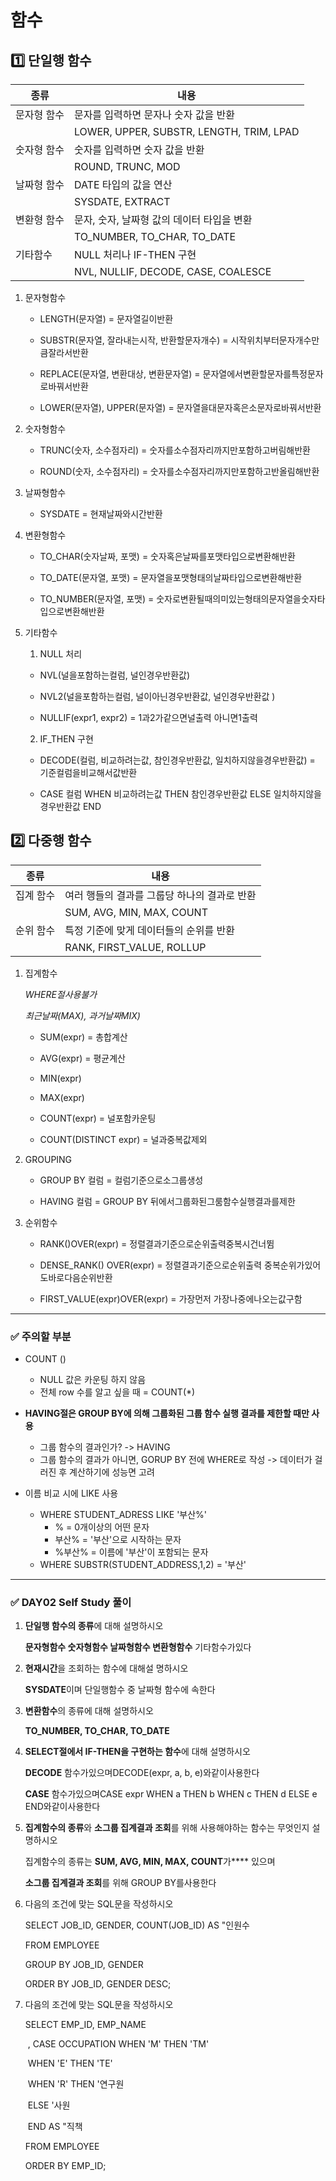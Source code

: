 # 함수

## 1️⃣ 단일행 함수

| 종류        | 내용                                       |
| ----------- | ------------------------------------------ |
| 문자형 함수 | 문자를 입력하면 문자나 숫자 값을 반환      |
|             | LOWER, UPPER, SUBSTR, LENGTH, TRIM, LPAD   |
| 숫자형 함수 | 숫자를 입력하면 숫자 값을 반환             |
|             | ROUND, TRUNC, MOD                          |
| 날짜형 함수 | DATE 타입의 값을 연산                      |
|             | SYSDATE, EXTRACT                           |
| 변환형 함수 | 문자, 숫자, 날짜형 값의 데이터 타입을 변환 |
|             | TO_NUMBER, TO_CHAR, TO_DATE                |
| 기타함수    | NULL 처리나 IF-THEN 구현                   |
|             | NVL, NULLIF, DECODE, CASE, COALESCE        |

1. 문자형함수

   * LENGTH(문자열) = 문자열길이반환

   * SUBSTR(문자열, 잘라내는시작, 반환할문자개수) = 시작위치부터문자개수만큼잘라서반환

   * REPLACE(문자열, 변환대상, 변환문자열) = 문자열에서변환할문자를특정문자로바꿔서반환

   * LOWER(문자열), UPPER(문자열) = 문자열을대문자혹은소문자로바꿔서반환

2. 숫자형함수

   * TRUNC(숫자, 소수점자리) = 숫자를소수점자리까지만포함하고버림해반환

   * ROUND(숫자, 소수점자리) = 숫자를소수점자리까지만포함하고반올림해반환

3. 날짜형함수
   * SYSDATE = 현재날짜와시간반환

4. 변환형함수

   * TO_CHAR(숫자날짜, 포맷) = 숫자혹은날짜를포맷타입으로변환해반환

   * TO_DATE(문자열, 포맷) = 문자열을포맷형태의날짜타입으로변환해반환

   * TO_NUMBER(문자열, 포맷) = 숫자로변환될때의미있는형태의문자열을숫자타입으로변환해반환

5. 기타함수

   1. NULL 처리

   * NVL(널을포함하는컬럼, 널인경우반환값)

   * NVL2(널을포함하는컬럼, 널이아닌경우반환값, 널인경우반환값 )

   * NULLIF(expr1, expr2) = 1과2가같으면널출력 아니면1출력

   2. IF_THEN 구현

   * DECODE(컬럼, 비교하려는값, 참인경우반환값, 일치하지않을경우반환값) = 기준컬럼을비교해서값반환

   * CASE 컬럼 WHEN 비교하려는값 THEN 참인경우반환값 ELSE 일치하지않을경우반환값 END

## 2️⃣ 다중행 함수

| 종류      | 내용                                         |
| --------- | -------------------------------------------- |
| 집계 함수 | 여러 행들의 결과를 그룹당 하나의 결과로 반환 |
|           | SUM, AVG, MIN, MAX, COUNT                    |
| 순위 함수 | 특정 기준에 맞게 데이터들의 순위를 반환      |
|           | RANK, FIRST_VALUE, ROLLUP                    |

1. 집계함수

   *WHERE절사용불가*

   *최근날짜(MAX), 과거날짜MIX)*

   * SUM(expr) = 총합계산

   * AVG(expr) = 평균계산

   * MIN(expr)

   * MAX(expr)

   * COUNT(expr) = 널포함카운팅

   * COUNT(DISTINCT expr) = 널과중복값제외

2. GROUPING

   * GROUP BY 컬럼 = 컬럼기준으로소그룹생성

   * HAVING 컬럼 = GROUP BY 뒤에서그룹화된그룸함수실행결과를제한

3. 순위함수

   * RANK()OVER(expr) = 정렬결과기준으로순위출력중복시건너뜀

   * DENSE_RANK() OVER(expr) = 정렬결과기준으로순위출력 중복순위가있어도바로다음순위반환

   * FIRST_VALUE(expr)OVER(expr) = 가장먼저 가장나중에나오는값구함

   

---

### ✅ 주의할 부분

* COUNT ()
  * NULL 값은 카운팅 하지 않음
  * 전체 row 수를 알고 싶을 때 = COUNT(*)

* **HAVING절은 GROUP BY에 의해 그룹화된 그룹 함수 실행 결과를 제한할 때만 사용**
  * 그룹 함수의 결과인가? -> HAVING  
  * 그룹 함수의 결과가 아니면, GORUP BY 전에 WHERE로 작성 -> 데이터가 걸러진 후 계산하기에 성능면 고려
* 이름 비교 시에 LIKE 사용
  * WHERE STUDENT_ADRESS LIKE '부산%'
    * % = 0개이상의 어떤 문자
    * 부산% = '부산'으로 시작하는 문자
    * %부산% = 이름에 '부산'이 포함되는 문자
  * WHERE SUBSTR(STUDENT_ADDRESS,1,2) = '부산'

---

### ✅ DAY02 Self Study 풀이

1. **단일행 함수의 종류**에 대해 설명하시오

   **문자형함수 숫자형함수 날짜형함수 변환형함수** 기타함수가있다

2. **현재시간**을 조회하는 함수에 대해설 명하시오

   **SYSDATE**이며 단일행함수 중 날짜형 함수에 속한다

3. **변환함수**의 종류에 대해 설명하시오

   **TO_NUMBER, TO_CHAR, TO_DATE**

4. **SELECT절에서 IF-THEN을 구현하는 함수**에 대해 설명하시오

   **DECODE** 함수가있으며DECODE(expr, a, b, e)와같이사용한다

   **CASE** 함수가있으며CASE expr WHEN a THEN b WHEN c THEN d ELSE e END와같이사용한다

5. **집계함수의 종류**와 **소그룹 집계결과 조회**를 위해 사용해야하는 함수는 무엇인지 설명하시오

   집계함수의 종류는 **SUM, AVG, MIN, MAX, COUNT**가**** 있으며

   **소그룹 집계결과 조회**를 위해 GROUP BY를사용한다

6. 다음의 조건에 맞는 SQL문을 작성하시오

   SELECT JOB_ID, GENDER, COUNT(JOB_ID) AS "인원수

   FROM EMPLOYEE

   GROUP BY JOB_ID, GENDER

   ORDER BY JOB_ID, GENDER DESC;

7. 다음의 조건에 맞는 SQL문을 작성하시오

   SELECT EMP_ID, EMP_NAME

   ​    , CASE OCCUPATION WHEN 'M' THEN 'TM'

   ​             WHEN 'E' THEN 'TE'

   ​             WHEN 'R' THEN '연구원

   ​             ELSE '사원

   ​     END AS "직책

   FROM EMPLOYEE

   ORDER BY EMP_ID;